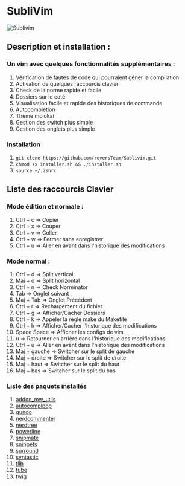 SubliVim
========

![Sublivim](https://raw.github.com/reversTeam/Sublivim/triviere/srcs/vim.jpg)

Description et installation :
-----------

### Un vim avec quelques fonctionnalités supplémentaires : ######
1.	Vérification de fautes de code qui pourraient gêner la compilation
2.	Activation de quelques raccourcis clavier
3.	Check de la norme rapide et facile
4.	Dossiers sur le coté
5.	Visualisation facile et rapide des historiques de commande
6.	Autocompletion
7.	Thème molokai
8.	Gestion des switch plus simple
9.	Gestion des onglets plus simple

### Installation ######
1.	`git clone https://github.com/reversTeam/Sublivim.git`
2.	`chmod +x installer.sh && ./installer.sh`
3.	`source ~/.zshrc`

Liste des raccourcis Clavier
------------

### Mode édition et normale : ######
1.	Ctrl + c     => Copier
2.	Ctrl + x     => Couper
3.	Ctrl + v     => Coller
4.	Ctrl + w     => Fermer sans enregistrer
5.	Ctrl + u     => Aller en avant dans l'historique des modifications

### Mode normal : ######
1.	Ctrl + d     => Split vertical
2.	Maj + d      => Split horizontal
3.	Ctrl + n     => Check Norminator
4.	Tab          => Onglet suivant
5.	Maj + Tab    => Onglet Précédent
6.	Ctrl + r     => Rechargement du fichier
7.	Ctrl + g     => Afficher/Cacher Dossiers
8.	Ctrl + k     => Appeler la règle make du Makefile
9.	Ctrl + h     => Afficher/Cacher l'historique des modifications
10.	Space Space  => Afficher les configs de vim
11.	u            => Retourner en arrière dans l'historique des modifications
12.	Ctrl + u     => Aller en avant dans l'historique des modifications
13.	Maj + gauche => Switcher sur le split de gauche
14.	Maj + droite => Switcher sur le split de droite
15.	Maj + haut   => Switcher sur le split du haut
16. Maj + bas    => Switcher sur le split du bas

### Liste des paquets installés ######
1.	[addon_mw_utils](https://github.com/marcweber/vim-addon-mw-utils)
2.	[autocomplpop](https://github.com/othree/vim-autocomplpop)
3.	[gundo](https://github.com/sjl/gundo.vim)
4.	[nerdcommenter](https://github.com/scrooloose/nerdcommenter)
5.	[nerdtree](https://github.com/scrooloose/nerdtree)
6.	[powerline](https://github.com/Lokaltog/powerline)
7.	[snipmate](https://github.com/garbas/vim-snipmate)
8.	[snippets](https://github.com/honza/vim-snippets)
9.	[surround](https://github.com/tpope/vim-surround)
10.	[syntastic](https://github.com/scrooloose/syntastic)
11.	[tlib](https://github.com/tomtom/tlib_vim)
12.	[tube](https://github.com/gcmt/tube.vim)
13.	[twig](https://github.com/lunaru/vim-twig)
